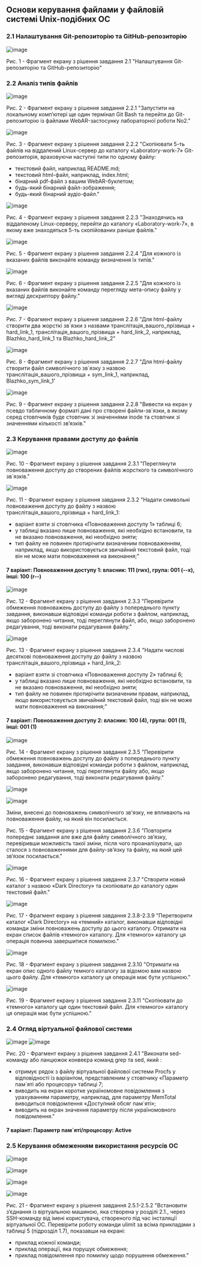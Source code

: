 ## Основи керування файлами у файловій системі Unix-подібних ОС
### 2.1 Налаштування Git-репозиторію та GitHub-репозиторію

![image](https://github.com/zhkkk77/WebAR-Example/assets/162161463/5037bc89-cc0c-41f3-8591-f45471a5fcd5)

Рис. 1 - Фрагмент екрану з рішення завдання 2.1 "Налаштування Git-репозиторію та GitHub-репозиторію"

### 2.2 Аналіз типів файлів

![image](https://github.com/zhkkk77/WebAR-Example/assets/162161463/da8a32fb-4e74-4fa6-a338-895cde11a1f1)

Рис. 2 - Фрагмент екрану з рішення завдання 2.2.1 "Запустити на локальному комп’ютері ще один термінал Git Bash та перейти до Git-репозиторію із файлами WebAR-застосунку лабораторної роботи No2."

![image](https://github.com/zhkkk77/WebAR-Example/assets/162161463/97103897-8bcb-4321-b21d-18414a79a55e)

Рис. 3 - Фрагмент екрану з рішення завдання 2.2.2 "Скопіювати 5-ть файлів на віддалений Linux-сервер до каталогу «Laboratory-work-7» Git-репозиторія, враховуючи наступні типи по одному файлу:
- текстовий файл, наприклад README.md;
- текстовий html-файл, наприклад, index.html;
- бінарний pdf-файл з вашим WebAR-буклетом;
- будь-який бінарний файл-зображення;
- будь-який бінарний аудіо-файл."

![image](https://github.com/zhkkk77/WebAR-Example/assets/162161463/d2fd1dec-2f1d-4132-b89d-0cd653f74d55)

Рис. 4 - Фрагмент екрану з рішення завдання 2.2.3 "Знаходячись на віддаленому Linux-серверу, перейти до каталогу «Laboratory-work-7», в якому вже знаходяться 5-ть скопійованих раніше файлів."

![image](https://github.com/zhkkk77/WebAR-Example/assets/162161463/e991dc4c-4f5f-4c3a-adcb-20d776e90ea8)

Рис. 5 - Фрагмент екрану з рішення завдання 2.2.4 "Для кожного із вказаних файлів виконайте команду визначення їх типів."

![image](https://github.com/zhkkk77/WebAR-Example/assets/162161463/bc7e780b-bef0-4b18-ba26-0d3f0fcf7b6a)

Рис. 6 - Фрагмент екрану з рішення завдання 2.2.5 "Для кожного із вказаних файлів виконайте команду перегляду мета-опису файлу у вигляді дескриптору файлу."

![image](https://github.com/zhkkk77/WebAR-Example/assets/162161463/ba9ca110-18e4-46ff-aef9-226fc69ed44e)

Рис. 7 - Фрагмент екрану з рішення завдання 2.2.6 "Для html-файлу створити два жорсткі зв`язки з назвами транслітація_вашого_прізвища + hard_link_1, транслітація_вашого_прізвища + hard_link_2, наприклад, Blazhko_hard_link_1 та Blazhko_hard_link_2"

![image](https://github.com/zhkkk77/WebAR-Example/assets/162161463/c4986997-5cdf-4251-9aa1-11720ee86f85)

Рис. 8 - Фрагмент екрану з рішення завдання 2.2.7 "Для html-файлу створити файл символічного зв`язку з назвою транслітація_вашого_прізвища + sym_link_1, наприклад, Blazhko_sym_link_1'

![image](https://github.com/zhkkk77/WebAR-Example/assets/162161463/1daa8a72-84c3-4a1f-bb9e-1a0b21690516)

Рис. 9 - Фрагмент екрану з рішення завдання 2.2.8 "Вивести на екран у псевдо табличному форматі дані про створені файли-зв`язки, в якому серед стовпчиків буде стовпчик зі значеннями inode та стовпчик зі значеннями кількості зв’язків."

### 2.3 Керування правами доступу до файлів

![image](https://github.com/zhkkk77/WebAR-Example/assets/162161463/8dfba038-9625-4fc5-b511-00ce8c039bf0)

Рис. 10 - Фрагмент екрану з рішення завдання 2.3.1 "Переглянути повноваження доступу до створених файлів жорсткого та символічного зв`язків."

![image](https://github.com/zhkkk77/WebAR-Example/assets/162161463/871bcc65-17c0-45a0-836d-38d3d323177b)

Рис. 11 - Фрагмент екрану з рішення завдання 2.3.2 "Надати символьні повноваження доступу до файлу з назвою транслітація_вашого_прізвища + hard_link_1:
- варіант взяти зі стовпчика «Повноваження доступу 1» таблиці 6;
- у таблиці вказано лише повноваження, які необхідно встановити, та не вказано повноваження, які необхідно зняти;
- тип файлу не повинен протирічити визначеним повноваженням, наприклад, якщо використовується звичайний текстовий файл, тоді він не може мати повноваження на виконання;"
#### 7 варіант: Повноваження доступу 1: власник: 111 (rwx), група: 001 (--x), інші: 100 (r--)

![image](https://github.com/zhkkk77/WebAR-Example/assets/162161463/a04a7893-c471-4cd6-9742-63c8d7578194)

Рис. 12 - Фрагмент екрану з рішення завдання 2.3.3 "Перевірити обмеження повноважень доступу до файлу з попереднього пункту завдання, виконавши відповідні команди роботи з файлом, наприклад, якщо заборонено читання, тоді переглянути файл, або, якщо заборонено редагування, тоді виконати редагування файлу."

![image](https://github.com/zhkkk77/WebAR-Example/assets/162161463/79883e7b-28dc-4526-b8d4-3950d841b941)

Рис. 13 - Фрагмент екрану з рішення завдання 2.3.4 "Надати числові десяткові повноваження доступу до файлу з назвою транслітація_вашого_прізвища + hard_link_2:
- варіант взяти зі стовпчика «Повноваження доступу 2» таблиці 6;
- у таблиці вказано лише повноваження, які необхідно встановити, та не вказано повноваження, які необхідно зняти;
- тип файлу не повинен протирічити визначеним правам, наприклад, якщо використовується звичайний текстовий файл, тоді він не може мати повноваження на виконання;"
#### 7 варіант: Повноваження доступу 2: власник: 100 (4), група: 001 (1), інші: 001 (1)

![image](https://github.com/zhkkk77/WebAR-Example/assets/162161463/389d9c4d-59f8-4c7d-9500-63ed83389902)

Рис. 14 - Фрагмент екрану з рішення завдання 2.3.5 "Перевірити обмеження повноважень доступу до файлу з попереднього пункту завдання, виконавши відповідні команди роботи з файлом, наприклад, якщо заборонено читання, тоді переглянути файлу або, якщо заборонено редагування, тоді виконати редагування файлу."

![image](https://github.com/zhkkk77/WebAR-Example/assets/162161463/aa4124da-fdd9-437b-8e29-cf1fccefb072)

![image](https://github.com/zhkkk77/WebAR-Example/assets/162161463/a347597a-49cd-4dfb-8154-b5b141f2ecd8)

Зміни, внесені до повноважень символічного зв'язку, не впливають на повноваження файлу, на який він посилається.

Рис. 15 - Фрагмент екрану з рішення завдання 2.3.6 "Повторити попереднє завдання але вже для файлу символічного зв’язку, перевіривши можливість такої зміни, після чого проаналізувати, що сталося з повноваженнями для файлу-зв’язку та файлу, на який цей зв’язок посилається."

![image](https://github.com/zhkkk77/WebAR-Example/assets/162161463/a9e2ecd3-d7a4-4869-bbae-8b9919b436ca)

Рис. 16 - Фрагмент екрану з рішення завдання 2.3.7 "Створити новий каталог з назвою «Dark Directory» та скопіювати до каталогу один текстовий файл."

![image](https://github.com/zhkkk77/WebAR-Example/assets/162161463/79dddca8-7281-4b99-bb58-a868e403b8de)

Рис. 17 - Фрагмент екрану з рішення завдання 2.3.8-2.3.9 "Перетворити каталог «Dark Directory» на «темний» каталог, виконавши відповідні команди зміни повноважень доступу до цього каталогу. Отримати на екран список файлів «темного» каталогу. Для «темного» каталогу ця операція повинна завершитися помилкою."

![image](https://github.com/zhkkk77/WebAR-Example/assets/162161463/0c653a44-82b8-4f53-b6b4-a0a98ddd3438)

Рис. 18 - Фрагмент екрану з рішення завдання 2.3.10 "Отримати на екран опис одного файлу темного каталогу за відомою вам назвою цього файлу. Для «темного» каталогу ця операція має бути успішною."

![image](https://github.com/zhkkk77/WebAR-Example/assets/162161463/5ea23e58-9f82-4a98-9eec-612d17507042)

Рис. 19 - Фрагмент екрану з рішення завдання 2.3.11 "Скопіювати до «темного» каталогу ще один текстовий файл. Для «темного» каталогу ця операція має бути успішною."

### 2.4 Огляд віртуальної файлової системи

![image](https://github.com/zhkkk77/WebAR-Example/assets/162161463/f2a09060-e0a7-4e44-9135-de0601cfa84a)
![image](https://github.com/zhkkk77/WebAR-Example/assets/162161463/c1e8232e-fce3-41c4-bc8d-0516eb488030)

Рис. 20 - Фрагмент екрану з рішення завдання 2.4.1 "Виконати sed-команду або ланцюжок конвеєра команд grep та sed, який :
- отримує рядок з файлу віртуальної файлової системи Procfs у відповідності із варіантом, представленим у стовпчику «Параметр пам`яті або процесору» таблиці 7;
- виводить на екран коротке україномовне повідомлення з урахуванням параметру, наприклад, для параметру MemTotal виводиться повідомлення «Доступний обсяг пам`яті»;
- виводить на екран значення параметру після україномовного повідомлення."
#### 7 варіант: Параметр пам`яті/процесору: Active

### 2.5 Керування обмеженням використання ресурсів ОС

![image](https://github.com/zhkkk77/WebAR-Example/assets/162161463/45123ca3-310e-4c00-a645-fe0e51aff6a8)

![image](https://github.com/zhkkk77/WebAR-Example/assets/162161463/da14e368-1b36-455f-b8f3-05cac0156c30)

![image](https://github.com/zhkkk77/WebAR-Example/assets/162161463/7d79a0e7-59d2-490d-a5fe-850216d2ebd6)

![image](https://github.com/zhkkk77/WebAR-Example/assets/162161463/1a89bbf2-674f-47a9-85a4-77ba541a16ab)

Рис. 21 - Фрагмент екрану з рішення завдання 2.5.1-2.5.2 "Встановити з’єднання із віртуальною машиною, яка створена у розділі 2.1., через SSH-команду від імені користувача, створеного під час інсталяції віртуальної ОС. Перевірити роботу команди ulimit за всіма прикладами з таблиці 5 (підрозділ 1.7), показавши на екрані:
- приклад кожної команди;
- приклад операції, яка порушує обмеження;
- приклад повідомлення про помилку щодо порушення обмеження."
















